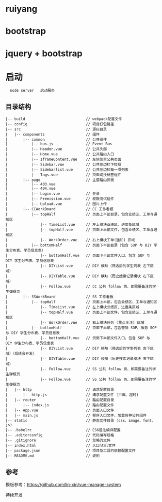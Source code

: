 # ruiyang

# bootstrap

# jquery + bootstrap

# 启动
```bash
  node server   启动服务
```

## 目录结构

	|-- build                            // webpack配置文件
	|-- config                           // 项目打包路径
	|-- src                              // 源码目录
	|   |-- components                   // 组件
	|       |-- common                   // 公共组件
	|           |-- bus.js           	 // Event Bus
	|           |-- Header.vue           // 公共头部
	|           |-- Home.vue           	 // 公共路由入口
	|           |-- IframeContent.vue    // 左侧菜单公共页面
	|           |-- Sidebar.vue          // 公共左边栏下拉框
	|           |-- Sidebarlist.vue      // 公共左边栏每一项列表
	|           |-- Tags.vue           	 // 页面切换标签组件
	|       |-- page                   	 // 主要路由页面
	|           |-- 403.vue
	|           |-- 404.vue
	|           |-- Login.vue          	 // 登录
	|           |-- Premission.vue       // 权限测试组件
	|           |-- Upload.vue           // 图片上传
	|       |-- CCWorkBoard              // CC 工作看板
	|           |-- topHalf              // 页面上半部目录，包含业绩区、工单与通知区
	|           	|-- TimeList.vue     // 左上模块业绩区、进度条区域
	|           	|-- topHalf.vue      // 页面上半部文件，包含业绩区、工单与通知区
	|           	|-- WorkOrder.vue 	 // 右上模块工单(通知) 区域
	|           |-- bottomHalf           // 页面下半部目录（包含 SOP 与 DIY 学生分布表、学员信息表）
	|           	|-- bottomHalf.vue   // 页面下半部文件入口，包含 SOP 与 DIY 学生分布表、学员信息表
	|           	|-- DIYList.vue   	 // DIY 模块（筛选后的学生列表 左下区域）
	|           	|-- DIYTable.vue   	 // DIY 模块（历史搜索记录模块 右下区域）
	|           	|-- Follow.vue   	 // CC 公共 follow 页、即需要备注的学生弹框页
	|       |-- SSWorkBoard              // SS 工作看板
	|           |-- topHalf              // 页面上半部，包含业绩区、工单与通知区
	|           	|-- TimeList.vue     // 左上模块业绩区、进度条区域
	|           	|-- topHalf.vue      // 页面上半部文件，包含业绩区、工单与通知区
	|           	|-- WorkOrder.vue 	 // 右上模块任务 (重点关注) 区域
	|           |-- bottomHalf           // 页面下半部，包含营销 SOP、服务 SOP 与 DIY 学生分布表、学员信息表
	|           	|-- bottomHalf.vue   // 页面下半部文件入口，包含 SOP 与 DIY 学生分布表、学员信息表
	|           	|-- DIYList.vue   	 // DIY 模块（筛选后的学生列表 左下区域）（后续会开发）
	|           	|-- DIYTable.vue   	 // DIY 模块（历史搜索记录模块 右下区域）
	|           	|-- Follow.vue   	 // SS 公共 follow 页、即需要备注的学生弹框页
	|           	|-- Follow.vue   	 // SS 公共 follow 页、即需要备注的学生弹框页
	|   |-- http                         // 请求配置目录
	|       |-- http.js                  // 请求配置文件 (拦截、超时)
	|   |-- router                       // 路由配置目录
	|       |-- index.js                 // 路由配置文件
	|   |-- App.vue                      // 页面入口文件
	|   |-- main.js                      // 程序入口文件，加载各种公共组件
	|-- static                         	 // 静态文件目录 (css、image、font、js)
	|-- .babelrc                         // ES6语法编译配置
	|-- .editorconfig                    // 代码编写规格
	|-- .gitignore                       // 忽略的文件
	|-- index.html                       // 入口html文件
	|-- package.json                     // 项目及工具的依赖配置文件
	|-- README.md                        // 说明


## 参考 ##

模板参考：https://github.com/lin-xin/vue-manage-system


持续开发